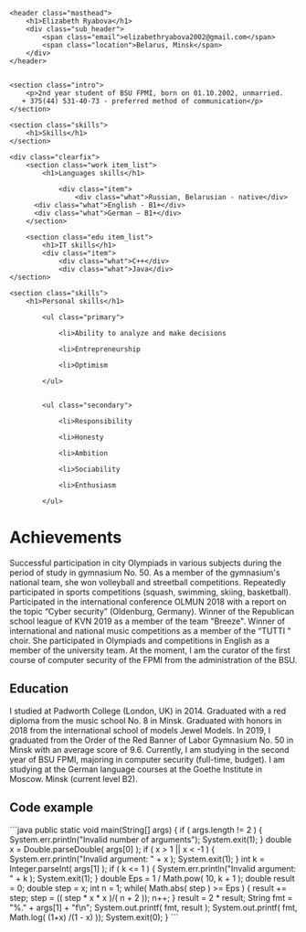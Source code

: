 <!doctype html><meta charset="utf-8"><meta name="viewport" content="width=device-width, initial-scale=1">
<link href='http://fonts.googleapis.com/css?family=Droid+Sans|Droid+Serif:700' rel='stylesheet' type='text/css'>
<link href='basic.css' rel='stylesheet' type='text/css'>
<div class="container">

	<header class="masthead">
		<h1>Elizabeth Ryabova</h1>
		<div class="sub_header">
			<span class="email">elizabethryabova2002@gmail.com</span>
			<span class="location">Belarus, Minsk</span>
		</div>
	</header>


	<section class="intro">
		<p>2nd year student of BSU FPMI, born on 01.10.2002, unmarried.
       + 375(44) 531-40-73 - preferred method of communication</p>
	</section>

	<section class="skills">
		<h1>Skills</h1>
	</section>

	<div class="clearfix">
		<section class="work item_list">
			<h1>Languages skills</h1>

				<div class="item">
					<div class="what">Russian, Belarusian - native</div>
          <div class="what">English - B1+</div>
          <div class="what">German – B1+</div>
		</section>

		<section class="edu item_list">
			<h1>IT skills</h1>
			<div class="item">
				<div class="what">C++</div>
				<div class="what">Java</div>
	</section>

	<section class="skills">
		<h1>Personal skills</h1>

			<ul class="primary">

				<li>Ability to analyze and make decisions

				<li>Entrepreneurship

				<li>Optimism

			</ul>


			<ul class="secondary">

				<li>Responsibility

				<li>Honesty

				<li>Ambition

				<li>Sociability

				<li>Enthusiasm

			</ul>

<h1>Achievements</h1>
			<div class="blurb"><p>Successful participation in city Olympiads in various subjects during the
period of study in gymnasium No. 50.
As a member of the gymnasium's national team, she won
volleyball and streetball competitions.
Repeatedly participated in sports competitions (squash,
swimming, skiing, basketball).
Participated in the international conference OLMUN 2018 with a report on the
topic “Cyber security” (Oldenburg, Germany).
Winner of the Republican school league of KVN 2019 as a member of the
team "Breeze".
Winner of international and national music competitions as a
member of the “TUTTI " choir.
She participated in Olympiads and competitions in English as a member of the
university team.
At the moment, I am the curator of the first course of computer
security of the FPMI from the administration of the BSU.
</p>


<h2>Education</h2>

<p>I studied at Padworth College (London, UK) in 2014.
Graduated with a red diploma from the music school No. 8 in Minsk.
Graduated with honors in 2018 from the international school of
models Jewel Models.
In 2019, I graduated from the Order of the Red Banner of
Labor Gymnasium No. 50 in Minsk with an average score of 9.6.
Currently, I am studying in the second year of BSU FPMI,
majoring in computer security (full-time, budget).
I am studying at the German language courses at the Goethe Institute in Moscow.
Minsk (current level B2).</p>

<h2>Code example</h2>
```java
public static void main(String[] args) {
        if ( args.length != 2 ) {
            System.err.println("Invalid number of arguments");
            System.exit(1);
        }
        double x = Double.parseDouble( args[0] );
        if ( x > 1 || x < -1 ) {
            System.err.println("Invalid argument: " + x );
            System.exit(1);
        }
        int k = Integer.parseInt( args[1] );
        if ( k <= 1 ) {
            System.err.println("Invalid argument: " + k );
            System.exit(1);
        }
        double Eps = 1 / Math.pow( 10, k + 1 );
        double result = 0;
        double step = x;
        int n = 1;
        while( Math.abs( step ) >= Eps ) {
            result += step;
            step = (( step * x * x )/( n + 2 ));
            n++;
	}
        result = 2 * result;
        String fmt = "%." + args[1] + "f\n";
        System.out.printf( fmt, result );
        System.out.printf( fmt, Math.log( (1+x) /(1 - x) ));
        System.exit(0);
    }
```
	</section>

</div>

